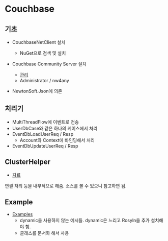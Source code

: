 # Couchbase


## 기초 

 - CouchbaseNetClient 설치  
   - NuGet으로 검색 및 설치 

 - Couchbase Community Server 설치 
   - [관리](http://localhost:8091/index.html)
   - Administrator / nw4any 

 - NewtonSoft.Json에 의존 

## 처리기 

 - MultiThreadFlow에 이벤트로 전송 
 - UserDbCase와 같은 하나의 케이스에서 처리 
 - EventDbLoadUserReq / Resp 
   - Account와 Context에 바인딩해서 처리 
 - EventDbUpdateUserReq / Resp

## ClusterHelper 

 - [자료](http://developer.couchbase.com/documentation/server/4.0/sdks/dotnet-2.2/cluster-helper.html)

 연결 처리 등을 내부적으로 해줌. 소스를 볼 수 있으니 참고하면 됨. 

 

## Example 

 - [Examples](https://github.com/couchbaselabs/couchbase-net-examples/tree/master/Src)
   - dynamic을 사용하지 않는 예시들. dynamic은 느리고 Rosyln을 추가 설치해야 함. 
   - 클래스를 문서화 해서 사용





